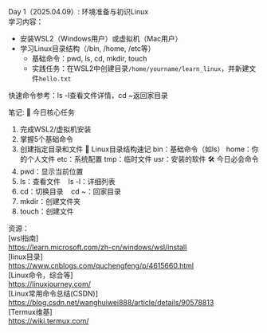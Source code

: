 Day 1（2025.04.09）: 环境准备与初识Linux  
学习内容：  
- 安装WSL2（Windows用户）或虚拟机（Mac用户）  
- 学习Linux目录结构（/bin, /home, /etc等）  
  - 基础命令：pwd, ls, cd, mkdir, touch  
  - 实践任务：在WSL2中创建目录`/home/yourname/learn_linux`，并新建文件`hello.txt`

快速命令参考：ls -l查看文件详情，cd ~返回家目录  

笔记:
🌟 今日核心任务
1. 完成WSL2/虚拟机安装
2. 掌握5个基础命令
3. 创建指定目录和文件
📂 Linux目录结构速记
bin：基础命令（如ls）
home：你的个人文件
etc：系统配置
tmp：临时文件
usr：安装的软件
🛠️ 今日必会命令
1. pwd：显示当前位置
2. ls：查看文件
   ls -l：详细列表
3. cd：切换目录
   cd ~：回家目录
4. mkdir：创建文件夹
5. touch：创建文件

资源：  
[wsl指南]  
https://learn.microsoft.com/zh-cn/windows/wsl/install  
[linux目录]  
https://www.cnblogs.com/quchengfeng/p/4615660.html  
[Linux命令，综合等]  
https://linuxjourney.com/      
[Linux常用命令总结(CSDN)]  
https://blog.csdn.net/wanghuiwei888/article/details/90578813  
[Termux维基]  
https://wiki.termux.com/
